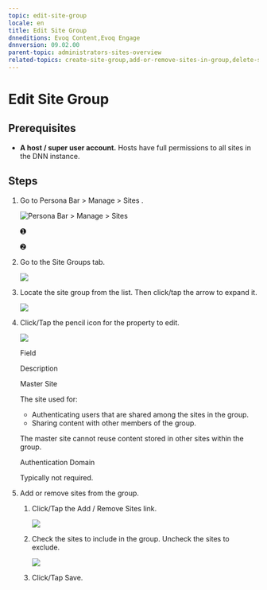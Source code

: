 ```yaml
---
topic: edit-site-group
locale: en
title: Edit Site Group
dnneditions: Evoq Content,Evoq Engage
dnnversion: 09.02.00
parent-topic: administrators-sites-overview
related-topics: create-site-group,add-or-remove-sites-in-group,delete-site-group
---
```


# Edit Site Group

## Prerequisites

*   **A host / super user account.** Hosts have full permissions to all sites in the DNN instance.

## Steps

1.  Go to Persona Bar \> Manage \> Sites .
    
    ![Persona Bar > Manage > Sites](/images/scr-pbar-host-Manage-E91.png)
    
    ➊
    
    ➋
    
2.  Go to the Site Groups tab.
    
      
    
    ![](/images/scr-Sites-SiteGroupsTab-E90.png)
    
      
    
3.  Locate the site group from the list. Then click/tap the arrow to expand it.
    
      
    
    ![](/images/scr-Sites-SiteGroups-Arrow-E90.png)
    
      
    
4.  Click/Tap the pencil icon for the property to edit.
    
      
    
    ![](/images/scr-Sites-SiteGroups-Edit-Properties-E90.png)
    
      
    
    Field
    
    Description
    
    Master Site
    
    The site used for:
    
    *   Authenticating users that are shared among the sites in the group.
    *   Sharing content with other members of the group.
    
    The master site cannot reuse content stored in other sites within the group.
    
    Authentication Domain
    
    Typically not required.
    
5.  Add or remove sites from the group.
    1.  Click/Tap the Add / Remove Sites link.
        
          
        
        ![](/images/scr-Sites-SiteGroups-Edit-AddRemoveSites-E90.png)
        
          
        
    2.  Check the sites to include in the group. Uncheck the sites to exclude.
        
          
        
        ![](/images/scr-Sites-SiteGroups-Edit-AddRemoveSites-List-E90.png)
        
          
        
    3.  Click/Tap Save.